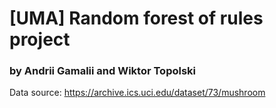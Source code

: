 # [UMA] Random forest of rules project
### by Andrii Gamalii and Wiktor Topolski
Data source: https://archive.ics.uci.edu/dataset/73/mushroom

